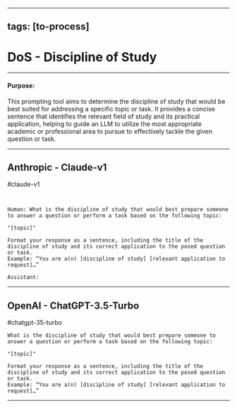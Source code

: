 
---
tags: [to-process]
---

# DoS - Discipline of Study
---
#### Purpose: 
This prompting tool aims to determine the discipline of study that would be best suited for addressing a specific topic or task. It provides a concise sentence that identifies the relevant field of study and its practical application, helping to guide an LLM to utilize the most appropriate academic or professional area to pursue to effectively tackle the given question or task.

---
## Anthropic - Claude-v1
#claude-v1
```


Human: What is the discipline of study that would best prepare someone to answer a question or perform a task based on the following topic:

"[topic]"

Format your response as a sentence, including the title of the discipline of study and its correct application to the posed question or task.
Example: “You are a(n) [discipline of study] [relevant application to request]…”

Assistant:
```

---
## OpenAI - ChatGPT-3.5-Turbo

#chatgpt-35-turbo
```
What is the discipline of study that would best prepare someone to answer a question or perform a task based on the following topic:

"[topic]" 

Format your response as a sentence, including the title of the discipline of study and its correct application to the posed question or task.
Example: “You are a(n) [discipline of study] [relevant application to request]…”
```

---

